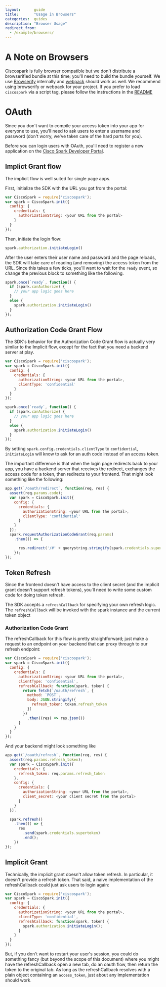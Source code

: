 ```yaml
---
layout:      guide
title:       "Usage in Browsers"
categories:  guides
description: "Browser Usage"
redirect_from:
  - /example/browsers/
---
```


# A Note on Browsers

Ciscospark is fully browser compatible but we don't distribute a browserified bundle at this time; you'll need to build the bundle yourself. We use [Browserify](http://browserify.org/) internally and [webpack](https://webpack.js.org) should work as well. We recommend using browserify or webpack for your project. If you prefer to load `ciscospark` via a script tag, please follow the instructions in the [README](https://github.com/webex/spark-js-sdk/blob/master/packages/node_modules/ciscospark/README.md)

# OAuth

Since you don't want to compile your access token into your app for everyone to use, you'll need to ask users to enter a username and password (don't worry, we've taken care of the hard parts for you).

Before you can login users with OAuth, you'll need to register a new application on the [Cisco Spark Developer Portal](https://developer.webex.com/).

## Implict Grant flow

The implicit flow is well suited for single page apps.

First, initialize the SDK with the URL you got from the portal:

```js
var CiscoSpark = require('ciscospark');
var spark = CiscoSpark.init({
  config: {
    credentials: {
      authorizationString: <your URL from the portal>
    }
  }
});
```

Then, initiate the login flow:

```js
spark.authorization.initiateLogin()
```

After the user enters their user name and password and the page reloads, the SDK will take care of reading (and removing) the access token from the URL. Since this takes a few ticks, you'll want to wait for the `ready` event, so change the previous block to something like the following.

```js
spark.once(`ready`, function() {
  if (spark.canAuthorize) {
    // your app logic goes here
  }
  else {
    spark.authorization.initiateLogin()
  }
});
```

## Authorization Code Grant Flow

The SDK's behavior for the Authorization Code Grant flow is actually very similar to the Implicit flow, except for the fact that you need a backend server at play.

```js
var CiscoSpark = require('ciscospark');
var spark = CiscoSpark.init({
  config: {
    credentials: {
      authorizationString: <your URL from the portal>,
      clientType: 'confidential'
    }
  }
});

spark.once(`ready`, function() {
  if (spark.canAuthorize) {
    // your app logic goes here
  }
  else {
    spark.authorization.initiateLogin()
  }
});
```

By setting `spark.config.credentials.clientType` to `confidential`, `initiateLogin` will know to ask for an auth code instead of an access token.

The important difference is that when the login page redirects back to your app, you have a backend server that receives the redirect, exchanges the access code for a token, then redirects to your frontend. That might look something like the following:

```js
app.get(`/oauth/redirect`, function(req, res) {
  assert(req.params.code);
  var spark = CiscoSpark.init({
    config: {
      credentials: {
        authorizationString: <your URL from the portal>,
        clientType: 'confidential'
      }
    }
  });
  spark.requestAuthorizationCodeGrant(req.params)
    .then(() => {

      res.redirect('/#' + querystring.stringify(spark.credentials.supertoken.toJSON())).end();
    });
});
```

## Token Refresh

Since the frontend doesn't have access to the client secret (and the implicit grant doesn't support refresh tokens), you'll need to write some custom code for doing token refresh.

The SDK accepts a `refreshCallback` for specifying your own refresh logic. The `refreshCallback` will be invoked with the spark instance and the current token object

### Authorization Code Grant

The refreshCallback for this flow is pretty straightforward; just make a request to an endpoint on your backend that can proxy through to our refresh endpoint:

```js
var CiscoSpark = require('ciscospark');
var spark = CiscoSpark.init({
  config: {
    credentials: {
      authorizationString: <your URL from the portal>,
      clientType: 'confidential',
      refreshCallback: function(spark, token) {
        return fetch(`/oauth/refresh`, {
          method: `POST`,
          body: JSON.stringify({
            refresh_token: token.refresh_token
          })
        })
          .then((res) => res.json())
      }
    }
  }
});
```

And your backend might look something like
```js
app.get(`/oauth/refresh`, function(req, res) {
  assert(req.params.refresh_token);
  var spark = CiscoSpark.init({
    credentials: {
      refresh_token: req.params.refresh_token
    },
    config: {
      credentials: {
        authorizationString: <your URL from the portal>,
        client_secret: <your client secret from the portal>
      }
    }
  });

  spark.refresh()
    .then(() => {
      res
        .send(spark.credentials.supertoken)
        .end();
    })
});
```

## Implicit Grant

Technically, the implicit grant doesn't allow token refresh. In particular, it doesn't provide a refresh token. That said, a naive implementation of the refreshCallback could just ask users to login again:

```js
var CiscoSpark = require('ciscospark');
var spark = CiscoSpark.init({
  config: {
    credentials: {
      authorizationString: <your URL from the portal>,
      clientType: 'confidential',
      refreshCallback: function(spark, token) {
        spark.authorization.initiateLogin();
      }
    }
  }
});
```

But, if you don't want to restart your user's session, you could do something fancy (but beyond the scope of this document) where you might have the refreshCallback open a new tab, do an oauth flow, then return the token to the original tab. As long as the refreshCallback resolves with a plain object containing an `access_token`, just about any implementation should work.
